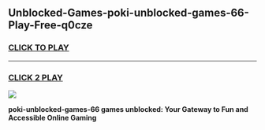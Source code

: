 
## Unblocked-Games-poki-unblocked-games-66-Play-Free-q0cze
<h3>
<a href="https://premium76.site?title=poki-unblocked-games-66&ref=09A">CLICK TO PLAY</a></h3>
<hr>

<h3>
<a href="https://premium76.site?title=poki-unblocked-games-66&ref=09A">CLICK 2 PLAY</a>
  
</h3>

<a href="https://premium76.site?title=poki-unblocked-games-66&ref=09A"><img src="https://clearcache.store/games.png"></a>


**poki-unblocked-games-66 games unblocked: Your Gateway to Fun and Accessible Online Gaming**
